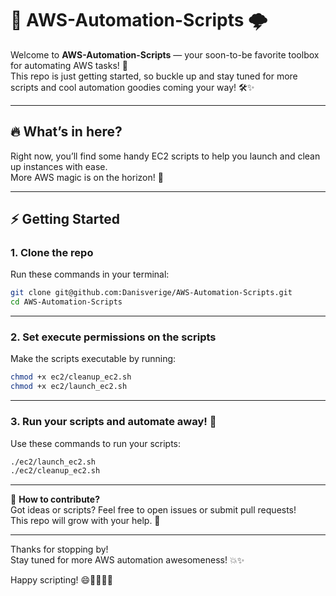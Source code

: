 # 🚀 AWS-Automation-Scripts 🌩️

Welcome to **AWS-Automation-Scripts** — your soon-to-be favorite toolbox for automating AWS tasks! 🎉  
This repo is just getting started, so buckle up and stay tuned for more scripts and cool automation goodies coming your way! 🛠️✨

---

## 🔥 What’s in here?

Right now, you’ll find some handy EC2 scripts to help you launch and clean up instances with ease.  
More AWS magic is on the horizon! 🔮

---

## ⚡ Getting Started

### 1. Clone the repo  
Run these commands in your terminal:

```bash
git clone git@github.com:Danisverige/AWS-Automation-Scripts.git
cd AWS-Automation-Scripts
```

---

### 2. Set execute permissions on the scripts

Make the scripts executable by running:

```bash
chmod +x ec2/cleanup_ec2.sh
chmod +x ec2/launch_ec2.sh
```

---

### 3. Run your scripts and automate away! 🚀

Use these commands to run your scripts:

```bash
./ec2/launch_ec2.sh
./ec2/cleanup_ec2.sh
```

---

🤝 **How to contribute?**  
Got ideas or scripts? Feel free to open issues or submit pull requests!  
This repo will grow with your help. 🌱

---

Thanks for stopping by!  
Stay tuned for more AWS automation awesomeness! 💥✨

Happy scripting! 😄👩‍💻👨‍💻
